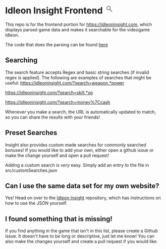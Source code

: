 # Idleon Insight Frontend <a href="https://idleoninsight.com" target="_blank"><img src="https://github.com/Corbeno/Idleon-Insight-Frontend/blob/main/public/insightLogo.png?raw=true" width="30" height="30" /></a>

This repo is for the frontend portion for https://idleoninsight.com, which displays parsed game data and makes it searchable for the videogame Idleon. 

The code that does the parsing can be found [here](https://github.com/Corbeno/Idleon-Insight)

## Searching
The search feature accepts Regex and basic string searches (if invalid regex is applied). The following are examples of searches that might be useful:
https://idleoninsight.com/?search=weapon.*power

https://idleoninsight.com/?search=skill.*xp

https://idleoninsight.com/?search=money%7Ccash

Whenever you make a search, the URL is automatically updated to match, so you can share the results with your friends!

## Preset Searches
Insight also provides custom made searches for commonly searched bonuses! If you would like to add your own, either open a github issue or make the change yourself and open a pull request!

Adding a custom search is *very* easy. Simply add an entry to the file in src/customSearches.json

## Can I use the same data set for my own website?
Yes! Head on over to the [Idleon Insight](https://github.com/Corbeno/Idleon-Insight) repository, which has instructions on how to use the JSON yourself.
## I found something that is missing!
If you find anything in the game that isn't in this list, please create a Github issue. It doesn't have to be long or descriptive, just let me know!
You can also make the changes yourself and create a pull request if you would like.


